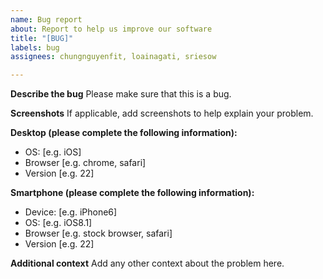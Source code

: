 ```yaml
---
name: Bug report
about: Report to help us improve our software
title: "[BUG]"
labels: bug
assignees: chungnguyenfit, loainagati, sriesow

---
```


**Describe the bug**
Please make sure that this is a bug.

**Screenshots**
If applicable, add screenshots to help explain your problem.

**Desktop (please complete the following information):**
 - OS: [e.g. iOS]
 - Browser [e.g. chrome, safari]
 - Version [e.g. 22]

**Smartphone (please complete the following information):**
 - Device: [e.g. iPhone6]
 - OS: [e.g. iOS8.1]
 - Browser [e.g. stock browser, safari]
 - Version [e.g. 22]

**Additional context**
Add any other context about the problem here.
